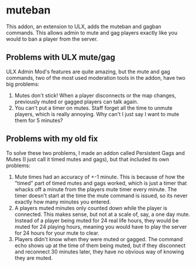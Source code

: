 # muteban
This addon, an extension to ULX, adds the muteban and gagban commands. This allows admin to mute and gag players exactly like you would to ban a player from the server.
## Problems with ULX mute/gag
ULX Admin Mod's features are quite amazing, but the mute and gag commands, two of the most used moderation tools in the addon, have two big problems:
1. Mutes don't stick! When a player disconnects or the map changes, previously muted or gagged players can talk again.
2. You can't put a timer on mutes. Staff forget all the time to unmute players, which is really annoying. Why can't I just say I want to mute them for 5 minutes?

## Problems with my old fix
To solve these two problems, I made an addon called Persistent Gags and Mutes (I just call it timed mutes and gags), but that included its own problems:
1. Mute times had an accuracy of +-1 minute. This is because of how the "timed" part of timed mutes and gags worked, which is just a timer that whacks off a minute from the players mute timer every minute. The timer doesn't start at the time the mute command is issued, so its never exactly how many minutes you entered.
2. A players muted minutes only counted down while the player is connected. This makes sense, but not at a scale of, say, a one day mute. Instead of a player being muted for 24 real life hours, they would be muted for 24 playing hours, meaning you would have to play the server for 24 hours for your mute to clear.
3. Players didn't know when they were muted or gagged. The command echo shows up at the time of them being muted, but if they disconnect and reconnect 30 minutes later, they have no obvious way of knowing they are muted.
